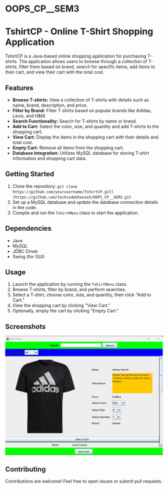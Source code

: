 # OOPS_CP__SEM3


# TshirtCP - Online T-Shirt Shopping Application

TshirtCP is a Java-based online shopping application for purchasing T-shirts. The application allows users to browse through a collection of T-shirts, filter them based on brand, search for specific items, add items to their cart, and view their cart with the total cost.

## Features

- **Browse T-shirts:** View a collection of T-shirts with details such as name, brand, description, and price.
- **Filter by Brand:** Filter T-shirts based on popular brands like Adidas, Levis, and H&M.
- **Search Functionality:** Search for T-shirts by name or brand.
- **Add to Cart:** Select the color, size, and quantity and add T-shirts to the shopping cart.
- **View Cart:** Display the items in the shopping cart with their details and total cost.
- **Empty Cart:** Remove all items from the shopping cart.
- **Database Integration:** Utilizes MySQL database for storing T-shirt information and shopping cart data.

## Getting Started

1. Clone the repository: `git clone https://github.com/yourusername/TshirtCP.git](https://github.com/techcodebhavesh/OOPS_CP__SEM3.git`
2. Set up a MySQL database and update the database connection details in the code.
3. Compile and run the `TshirtMenu` class to start the application.

## Dependencies

- Java
- MySQL
- JDBC Driver
- Swing (for GUI)

## Usage

1. Launch the application by running the `TshirtMenu` class.
2. Browse T-shirts, filter by brand, and perform searches.
3. Select a T-shirt, choose color, size, and quantity, then click "Add to Cart."
4. View the shopping cart by clicking "View Cart."
5. Optionally, empty the cart by clicking "Empty Cart."

## Screenshots

![TshirtCP Screenshot](/tshirtcp_screenshot.png)

## Contributing

Contributions are welcome! Feel free to open issues or submit pull requests.

